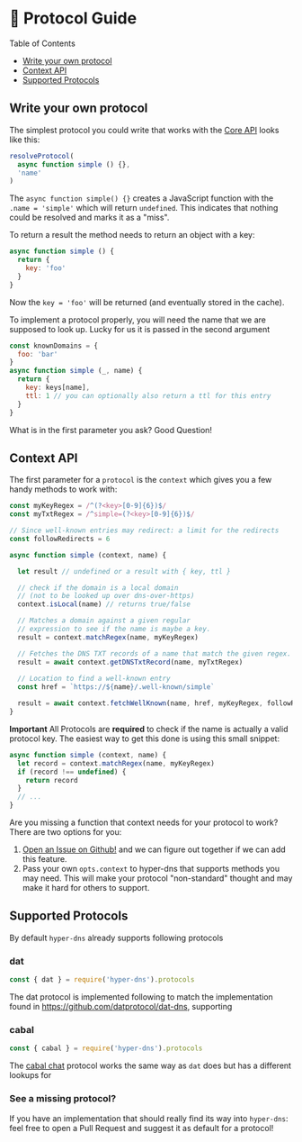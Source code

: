 # 🤠 Protocol Guide

Table of Contents

- [Write your own protocol](#write-your-own-protocol)
- [Context API](#context-api)
- [Supported Protocols](#supported-protocols)

## Write your own protocol

The simplest protocol you could write that works with the [Core API](./api.md#core-api) looks like this:

```javascript
resolveProtocol(
  async function simple () {},
  'name'
)
```

The `async function simple() {}` creates a JavaScript function with the `.name = 'simple'` which will return `undefined`. This indicates that nothing could be resolved and marks it as a "miss".

To return a result the method needs to return an object with a key:

```javascript
async function simple () {
  return {
    key: 'foo'
  }
}
```

Now the `key = 'foo'` will be returned (and eventually stored in the cache).

To implement a protocol properly, you will need the name that we are supposed to look up. Lucky for us it is passed in the second argument

```javascript
const knownDomains = {
  foo: 'bar'
}
async function simple (_, name) {
  return {
    key: keys[name],
    ttl: 1 // you can optionally also return a ttl for this entry
  }
}
```

What is in the first parameter you ask? Good Question!

## Context API

The first parameter for a `protocol` is the `context` which gives you a few handy methods to work with:

```javascript
const myKeyRegex = /^(?<key>[0-9]{6})$/
const myTxtRegex = /^simple=(?<key>[0-9]{6})$/

// Since well-known entries may redirect: a limit for the redirects
const followRedirects = 6

async function simple (context, name) {

  let result // undefined or a result with { key, ttl }

  // check if the domain is a local domain
  // (not to be looked up over dns-over-https)
  context.isLocal(name) // returns true/false

  // Matches a domain against a given regular
  // expression to see if the name is maybe a key.
  result = context.matchRegex(name, myKeyRegex)

  // Fetches the DNS TXT records of a name that match the given regex.
  result = await context.getDNSTxtRecord(name, myTxtRegex)
 
  // Location to find a well-known entry
  const href = `https://${name}/.well-known/simple`

  result = await context.fetchWellKnown(name, href, myKeyRegex, followRedirects)
}
```

**Important** All Protocols are **required** to check if the name is actually a valid protocol key. The easiest way to get this done is using this small snippet:

```javascript
async function simple (context, name) {
  let record = context.matchRegex(name, myKeyRegex)
  if (record !== undefined) {
    return record
  }
  // ...
}
```

Are you missing a function that context needs for your protocol to work? There are two options for you:

1. [Open an Issue on Github!](https://github.com/martinheidegger/hyper-dns/issues/new/choose) and we can figure out together if we can add this feature.
2. Pass your own `opts.context` to hyper-dns that supports methods you may need. This will make your protocol "non-standard" thought and may make it hard for others to support.

## Supported Protocols

By default `hyper-dns` already supports following protocols

### dat

```javascript
const { dat } = require('hyper-dns').protocols
```

The dat protocol is implemented following to match the implementation found in https://github.com/datprotocol/dat-dns, supporting 

### cabal

```javascript
const { cabal } = require('hyper-dns').protocols
```

The [cabal chat](https://cabal.chat/) protocol works the same way as `dat` does but has a different lookups for 

### See a missing protocol?

If you have an implementation that should really find its way into `hyper-dns`: feel free to open a Pull Request and suggest it as default for a protocol!
